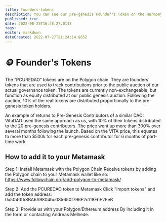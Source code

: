 ```yaml
---
title: founders-tokens
description: You can see our pre-genesis Founder's Token on the Harmony Chain Explorer.
published: true
date: 2022-08-25T16:48:27.011Z
tags: 
editor: markdown
dateCreated: 2022-07-27T21:24:14.865Z
---
```


# 🪙 Founder's Tokens

The “PCUREDAO” tokens are on the Polygon chain.
They are founders' tokens that are used to track contributions prior to the public auction of our actual governance token. 
The tokens are currently non-exchangeable, but function as equity distributed at our public genesis auction.
Following the auction, 10% of the real tokens are distributed proportionally to the pre-genesis token holders.

An example of returns to Pre-Genesis Contributors of a similar DAO:
VitaDAO used the same approach as us, with 10% of their tokens distributed to the 20 pre-genesis contributors.
The price went up more than 300% over several months following the launch. 
Based on the VITA price, this equates to more than $500k for each pre-genesis contributor for 6 months of part-time work

## How to add it to your Metamask

Step 1: Install Metamask with the Polygon Chain
Receive tokens by adding the Polygon chain to your Metamask wallet like so:
https://www.followchain.org/add-polygon-to-metamask/

Step 2: Add the PCUREDAO token to Metamask 
Click "Import tokens" and add the token address:
0x5040f58BA6A9804bc085650f796E2c118EbE2EeB

Step 3: Provide us with your Polygon/Ethereum address 
By including it in the form or contacting Andreas Melhede.